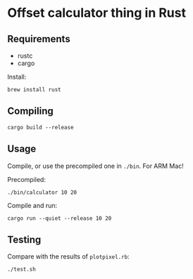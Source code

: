 # Offset calculator thing in Rust

## Requirements

- rustc
- cargo

Install:

```
brew install rust
```

## Compiling

```
cargo build --release
```

## Usage

Compile, or use the precompiled one in `./bin`. For ARM Mac!

Precompiled:
```
./bin/calculator 10 20
```

Compile and run:

```
cargo run --quiet --release 10 20
```

## Testing

Compare with the results of `plotpixel.rb`:

```
./test.sh
```

